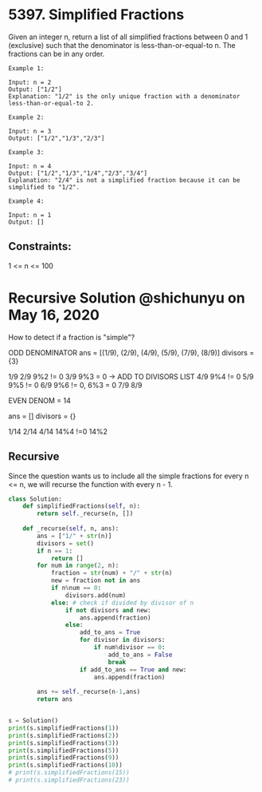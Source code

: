 # 5397. Simplified Fractions

Given an integer n, return a list of all simplified fractions between 0 and 1 (exclusive) such that the denominator is less-than-or-equal-to n. The fractions can be in any order.

 

```
Example 1:

Input: n = 2
Output: ["1/2"]
Explanation: "1/2" is the only unique fraction with a denominator less-than-or-equal-to 2.
```

```
Example 2:

Input: n = 3
Output: ["1/2","1/3","2/3"]

```

```
Example 3:

Input: n = 4
Output: ["1/2","1/3","1/4","2/3","3/4"]
Explanation: "2/4" is not a simplified fraction because it can be simplified to "1/2".
```

```
Example 4:

Input: n = 1
Output: []

``` 

## Constraints:
1 <= n <= 100

# Recursive Solution @shichunyu on May 16, 2020

How to detect if a fraction is "simple"?

ODD DENOMINATOR
ans = [(1/9), (2/9), (4/9), (5/9), (7/9), (8/9)]
divisors = {3}

1/9
2/9 9%2 != 0
3/9 9%3 = 0 -> ADD TO DIVISORS LIST
4/9 9%4 != 0
5/9 9%5 != 0
6/9 9%6 != 0, 6%3 = 0
7/9
8/9

EVEN DENOM = 14

ans = []
divisors = {}

1/14
2/14
4/14 14%4 !=0 14%2

## Recursive
Since the question wants us to include all the simple fractions for every n <= n, we will recurse the function with every n - 1.

```python
class Solution:
    def simplifiedFractions(self, n):
        return self._recurse(n, [])
    
    def _recurse(self, n, ans):
        ans = ["1/" + str(n)]
        divisors = set()
        if n == 1:
            return []
        for num in range(2, n):
            fraction = str(num) + "/" + str(n)
            new = fraction not in ans
            if n%num == 0:
                divisors.add(num)
            else: # check if divided by divisor of n
                if not divisors and new:
                    ans.append(fraction)
                else:
                    add_to_ans = True
                    for divisor in divisors:
                        if num%divisor == 0:
                            add_to_ans = False
                            break
                    if add_to_ans == True and new:
                        ans.append(fraction)
        
        ans += self._recurse(n-1,ans)
        return ans


s = Solution()
print(s.simplifiedFractions(1))
print(s.simplifiedFractions(2))
print(s.simplifiedFractions(3))
print(s.simplifiedFractions(5))
print(s.simplifiedFractions(9))
print(s.simplifiedFractions(10))
# print(s.simplifiedFractions(15))
# print(s.simplifiedFractions(23))
```